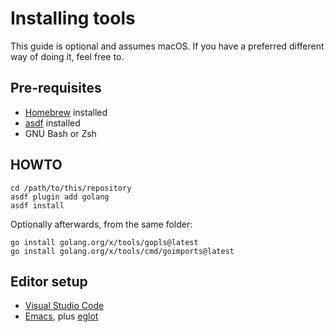 Installing tools
================

This guide is optional and assumes macOS. If you have a preferred
different way of doing it, feel free to.

Pre-requisites
--------------

-   [Homebrew](https://brew.sh/) installed
-   [asdf](https://asdf-vm.com/guide/getting-started.html) installed
-   GNU Bash or Zsh

HOWTO
-----

    cd /path/to/this/repository
    asdf plugin add golang
    asdf install

Optionally afterwards, from the same folder:

    go install golang.org/x/tools/gopls@latest
    go install golang.org/x/tools/cmd/goimports@latest

Editor setup
------------

-   [Visual Studio
    Code](https://github.com/golang/vscode-go/blob/master/README.md)
-   [Emacs](https://github.com/dominikh/go-mode.el), plus
    [eglot](https://joaotavora.github.io/eglot/)
